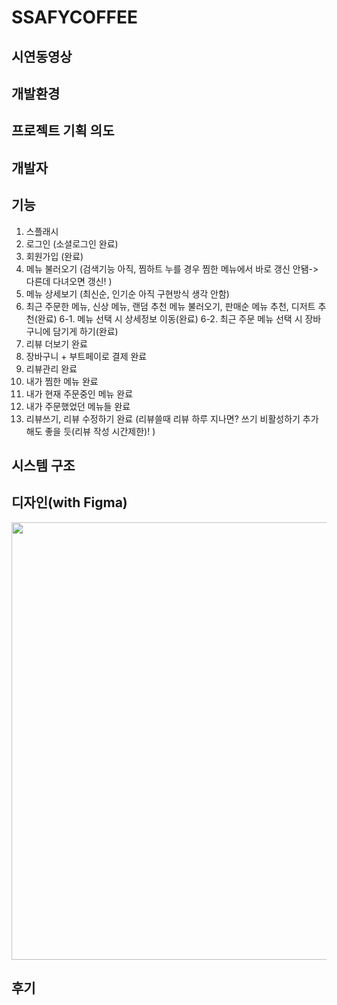 # SSAFYCOFFEE

## 시연동영상

## 개발환경

## 프로젝트 기획 의도

## 개발자

## 기능
 1. 스플래시
 2. 로그인 (소셜로그인 완료)
 3. 회원가입 (완료)
 4. 메뉴 불러오기 (검색기능 아직, 찜하트 누를 경우 찜한 메뉴에서 바로 갱신 안됌-> 다른데 다녀오면 갱신! )
 5. 메뉴 상세보기 (최신순, 인기순 아직 구현방식 생각 안함)
 6. 최근 주문한 메뉴, 신상 메뉴, 랜덤 추천 메뉴 불러오기, 판매순 메뉴 추천, 디저트 추천(완료)
 6-1. 메뉴 선택 시 상세정보 이동(완료)
 6-2. 최근 주문 메뉴 선택 시 장바구니에 담기게 하기(완료)
 7. 리뷰 더보기 완료
 8. 장바구니 + 부트페이로 결제 완료
 9. 리뷰관리 완료
 10. 내가 찜한 메뉴 완료
 11. 내가 현재 주문중인 메뉴 완료
 12. 내가 주문했었던 메뉴들 완료
 13. 리뷰쓰기, 리뷰 수정하기 완료 (리뷰쓸때 리뷰 하루 지나면? 쓰기 비활성하기 추가해도 좋을 듯(리뷰 작성 시간제한)! )

## 시스템 구조

## 디자인(with Figma)
<img src="https://user-images.githubusercontent.com/40493508/172805909-5b688508-12fc-49a1-b408-0e335a9fbc4d.png" width="1000" height="700">

## 후기
